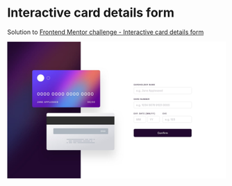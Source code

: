 # Interactive card details form

Solution to [Frontend Mentor challenge - Interactive card details form](https://www.frontendmentor.io/challenges/interactive-card-details-form-XpS8cKZDWw)

![page screenshot](design/desktop-design.jpg)

